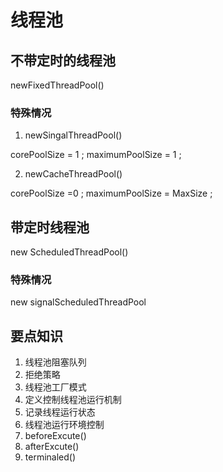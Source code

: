 # 线程池
## 不带定时的线程池

  newFixedThreadPool()

### 特殊情况

1. newSingalThreadPool()

  corePoolSize = 1 ;  maximumPoolSize = 1 ;

2. newCacheThreadPool()

  corePoolSize =0 ;  maximumPoolSize = MaxSize ;

## 带定时线程池

new ScheduledThreadPool()

### 特殊情况

  new signalScheduledThreadPool

## 要点知识

1. 线程池阻塞队列
2. 拒绝策略
3. 线程池工厂模式
  1. 定义控制线程池运行机制
  2. 记录线程运行状态
4. 线程池运行环境控制
  1. beforeExcute()
  2. afterExcute()
  3. terminaled()
